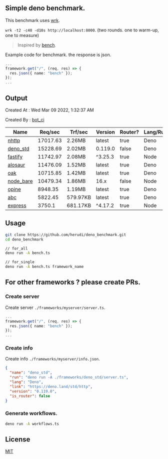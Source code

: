 ## Simple deno benchmark.
This benchmark uses [wrk](https://github.com/wg/wrk).

`wrk -t2 -c40 -d10s http://localhost:8000`. (two rounds. one to warm-up, one to measure)

> Inspired by [bench](https://github.com/denosaurs/bench).

Example code for benchmark. the response is json.
```ts
...
framework.get("/", (req, res) => {
  res.json({ name: "bench" });
});
...
```

## Output
Created At : Wed Mar 09 2022, 1:32:37 AM

Created By : [bot_ci](https://github.com/herudi/deno_benchmarks/commits?author=github-actions%5Bbot%5D)

|Name|Req/sec|Trf/sec|Version|Router?|Lang/Runtime|
|----|----|----|----|----|----|
|[nhttp](https://github.com/nhttp/nhttp)|17017.63|2.26MB|latest|true|Deno|
|[deno_std](https://deno.land/std/http)|15228.69|2.02MB|0.119.0|false|Deno|
|[fastify](https://github.com/fastify/fastify)|11742.97|2.08MB|^3.25.3|true|Node|
|[alosaur](https://github.com/alosaur/alosaur)|11476.09|1.52MB|latest|true|Deno|
|[oak](https://github.com/oakserver/oak)|10715.85|1.42MB|latest|true|Deno|
|[node_bare](https://nodejs.org)|10479.34|1.86MB|16.x|false|Node|
|[opine](https://github.com/cmorten/opine)|8948.35|1.19MB|latest|true|Deno|
|[abc](https://deno.land/x/abc)|5822.45|579.97KB|latest|true|Deno|
|[express](https://github.com/expressjs/express)|3750.1|681.17KB|^4.17.2|true|Node|


## Usage
```bash
git clone https://github.com/herudi/deno_benchmark.git
cd deno_benchmark

// for_all
deno run -A bench.ts

// for_single
deno run -A bench.ts framework_name
```
## For other frameworks ? please create PRs.
### Create server
Create server `./frameworks/myserver/server.ts`.
```ts
...
framework.get("/", (req, res) => {
  res.json({ name: "bench" });
});
...
```
### Create info
Create info `./frameworks/myserver/info.json`.
```json
{
  "name": "deno_std",
  "run": "deno run -A ./frameworks/deno_std/server.ts",
  "lang": "Deno",
  "link": "https://deno.land/std/http",
  "version": "0.119.0",
  "is_router": false
}
```
### Generate workflows.
```bash
deno run -A workflows.ts
```
## License

[MIT](LICENSE)

